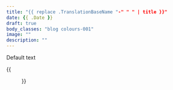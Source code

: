 ```yaml
---
title: "{{ replace .TranslationBaseName "-" " " | title }}"
date: {{ .Date }}
draft: true
body_classes: "blog colours-001"
image: ""
description: ""
---
```


Default text<!--more-->

{{<figure class="note-image" src="office-dog.png" link="https://alink.com" alt="alt text" caption="caption text">}}